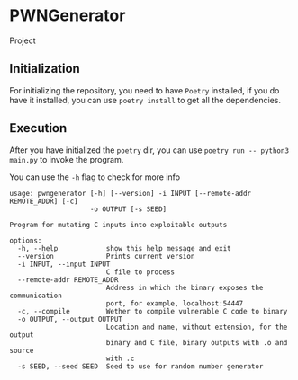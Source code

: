 # PWNGenerator

Project

## Initialization

For initializing the repository, you need to have `Poetry` installed, if you do have it installed, you can use `poetry install` to get all the dependencies.

## Execution

After you have initialized the `poetry` dir, you can use `poetry run -- python3 main.py` to invoke the program.

You can use the `-h` flag to check for more info

```
usage: pwngenerator [-h] [--version] -i INPUT [--remote-addr REMOTE_ADDR] [-c]
                    -o OUTPUT [-s SEED]

Program for mutating C inputs into exploitable outputs

options:
  -h, --help            show this help message and exit
  --version             Prints current version
  -i INPUT, --input INPUT
                        C file to process
  --remote-addr REMOTE_ADDR
                        Address in which the binary exposes the communication
                        port, for example, localhost:54447
  -c, --compile         Wether to compile vulnerable C code to binary
  -o OUTPUT, --output OUTPUT
                        Location and name, without extension, for the output
                        binary and C file, binary outputs with .o and source
                        with .c
  -s SEED, --seed SEED  Seed to use for random number generator

```